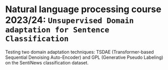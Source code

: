 # Natural language processing course 2023/24: `Unsupervised Domain adaptation for Sentence Classification`

Testing two domain adaptation techniques: TSDAE (Transformer-based Sequential Denoising Auto-Encoder) and GPL (Generative Pseudo Labeling) on the SentiNews classification dataset.
